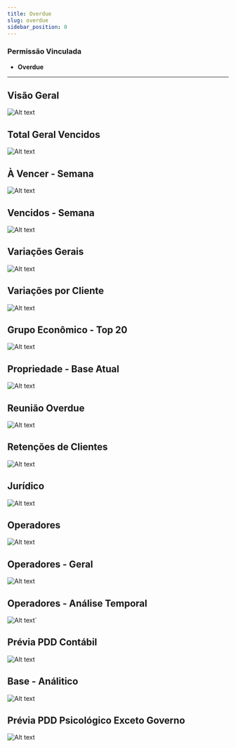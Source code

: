```yaml
---
title: Overdue
slug: overdue
sidebar_position: 0
---
```

### Permissão Vinculada

- **Overdue**
---
## Visão Geral

![Alt text](image.png)

## Total Geral Vencidos

![Alt text](image-1.png)

## À Vencer - Semana

![Alt text](image-2.png)

## Vencidos - Semana

![Alt text](image-3.png)

## Variações Gerais

![Alt text](image-4.png)

## Variações por Cliente

![Alt text](image-5.png)

## Grupo Econômico - Top 20

![Alt text](image-6.png)

## Propriedade - Base Atual

![Alt text](image-7.png)

## Reunião Overdue

![Alt text](image-8.png)

## Retenções de Clientes

![Alt text](image-9.png)

## Jurídico

![Alt text](image-10.png)

## Operadores

![Alt text](image-11.png)

## Operadores - Geral

![Alt text](image-12.png)

## Operadores - Análise Temporal

![Alt text](image-13.png)´

## Prévia PDD Contábil

![Alt text](image-14.png)

## Base - Análitico

![Alt text](image-15.png)

## Prévia PDD Psicológico Exceto Governo

![Alt text](image-16.png)